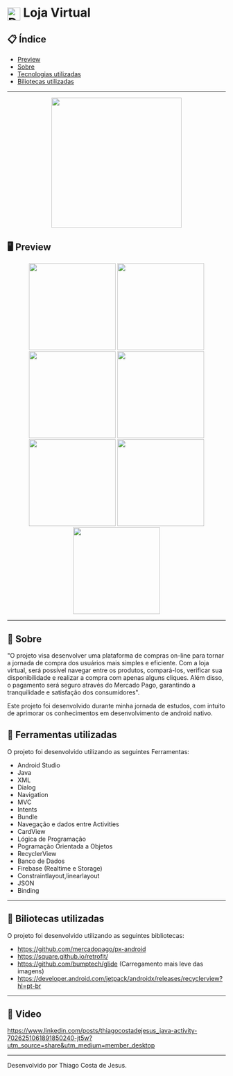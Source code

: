 # <img align="center" alt="Daniel-HTML" height="30" width="30" src="https://cdn-icons-png.flaticon.com/512/181/181623.png"> Loja Virtual 

<div align="center">
</div>

## 📋 Índice

- [Preview](#-Preview)
- [Sobre](#-Sobre)
- [Tecnologias utilizadas](#-Ferramentas-utilizadas)
- [Biliotecas utilizadas](#-Biliotecas-utilizadas)

---

<div align="center">

<img src="https://user-images.githubusercontent.com/93166095/217030188-41b52db4-d1a1-4bd7-a6a3-2d2869e9cb80.gif" width="300">


 </div>

## 🖥 Preview

<div align="center">

<img src="https://user-images.githubusercontent.com/93166095/217028057-9cbc4a58-3fe5-46a9-b158-9fbb81e6eb68.png" width="200">
<img src="https://user-images.githubusercontent.com/93166095/217028105-eaff7da8-954a-471b-be1c-e6812a2a5b17.png" width="200">
<img src="https://user-images.githubusercontent.com/93166095/217028122-61c35b03-2dc7-4425-abe0-d299968b8d99.png" width="200">
<img src="https://user-images.githubusercontent.com/93166095/217028180-1c1dde53-3edc-4a40-b227-1fc76f8de3f8.png" width="200">
<img src="https://user-images.githubusercontent.com/93166095/217028209-0e499cd5-f597-464f-b46e-ca11426ebbfa.png" width="200">
<img src="https://user-images.githubusercontent.com/93166095/217028240-8db492c4-e6eb-4fc9-9462-4f84098f6163.png" width="200">
<img src="https://user-images.githubusercontent.com/93166095/217028253-bea31c83-33b2-4dc7-ae06-186f572313a3.png" width="200">



</div>

---

## 📖 Sobre

"O projeto visa desenvolver uma plataforma de compras on-line para tornar a jornada de compra dos usuários mais simples e eficiente. Com a loja virtual, será possível navegar entre os produtos, compará-los, verificar sua disponibilidade e realizar a compra com apenas alguns cliques. Além disso, o pagamento será seguro através do Mercado Pago, garantindo a tranquilidade e satisfação dos consumidores".


Este projeto foi desenvolvido durante minha jornada de estudos, com intuito de aprimorar os conhecimentos em desenvolvimento de android nativo.


## 🚀 Ferramentas utilizadas

O projeto foi desenvolvido utilizando as seguintes Ferramentas:

- Android Studio
- Java
- XML
- Dialog
- Navigation
- MVC
- Intents
- Bundle
- Navegação e dados entre Activities
- CardView
- Lógica de Programação
- Pogramação Orientada a Objetos
- RecyclerView
- Banco de Dados
- Firebase (Realtime e Storage)
- Constraintlayout,linearlayout
- JSON
- Binding



---

## 🚀 Biliotecas utilizadas

O projeto foi desenvolvido utilizando as seguintes bibliotecas:

- https://github.com/mercadopago/px-android
- https://square.github.io/retrofit/ 
- https://github.com/bumptech/glide (Carregamento mais leve das imagens)
- https://developer.android.com/jetpack/androidx/releases/recyclerview?hl=pt-br


---

## 🚀 Video
https://www.linkedin.com/posts/thiagocostadejesus_java-activity-7026251061891850240-jt5w?utm_source=share&utm_medium=member_desktop

---

Desenvolvido por Thiago Costa de Jesus.
